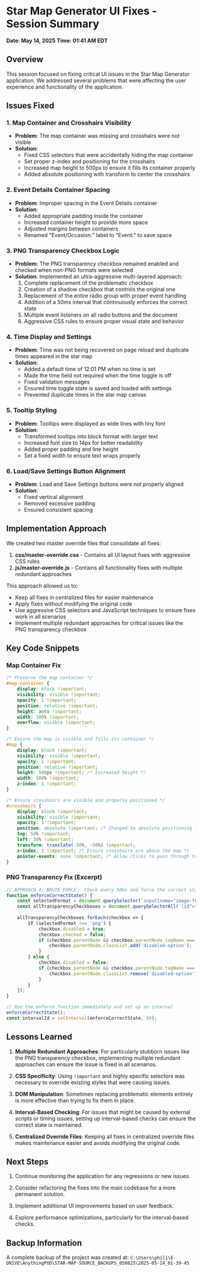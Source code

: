 # Star Map Generator UI Fixes - Session Summary
**Date: May 14, 2025**
**Time: 01:41 AM EDT**

## Overview

This session focused on fixing critical UI issues in the Star Map Generator application. We addressed several problems that were affecting the user experience and functionality of the application.

## Issues Fixed

### 1. Map Container and Crosshairs Visibility
- **Problem**: The map container was missing and crosshairs were not visible
- **Solution**: 
  - Fixed CSS selectors that were accidentally hiding the map container
  - Set proper z-index and positioning for the crosshairs
  - Increased map height to 500px to ensure it fills its container properly
  - Added absolute positioning with transform to center the crosshairs

### 2. Event Details Container Spacing
- **Problem**: Improper spacing in the Event Details container
- **Solution**:
  - Added appropriate padding inside the container
  - Increased container height to provide more space
  - Adjusted margins between containers
  - Renamed "Event/Occasion:" label to "Event:" to save space

### 3. PNG Transparency Checkbox Logic
- **Problem**: The PNG transparency checkbox remained enabled and checked when non-PNG formats were selected
- **Solution**: Implemented an ultra-aggressive multi-layered approach:
  1. Complete replacement of the problematic checkbox
  2. Creation of a shadow checkbox that controls the original one
  3. Replacement of the entire radio group with proper event handling
  4. Addition of a 50ms interval that continuously enforces the correct state
  5. Multiple event listeners on all radio buttons and the document
  6. Aggressive CSS rules to ensure proper visual state and behavior

### 4. Time Display and Settings
- **Problem**: Time was not being recovered on page reload and duplicate times appeared in the star map
- **Solution**:
  - Added a default time of 12:01 PM when no time is set
  - Made the time field not required when the time toggle is off
  - Fixed validation messages
  - Ensured time toggle state is saved and loaded with settings
  - Prevented duplicate times in the star map canvas

### 5. Tooltip Styling
- **Problem**: Tooltips were displayed as wide lines with tiny font
- **Solution**:
  - Transformed tooltips into block format with larger text
  - Increased font size to 14px for better readability
  - Added proper padding and line height
  - Set a fixed width to ensure text wraps properly

### 6. Load/Save Settings Button Alignment
- **Problem**: Load and Save Settings buttons were not properly aligned
- **Solution**:
  - Fixed vertical alignment
  - Removed excessive padding
  - Ensured consistent spacing

## Implementation Approach

We created two master override files that consolidate all fixes:

1. **css/master-override.css** - Contains all UI layout fixes with aggressive CSS rules
2. **js/master-override.js** - Contains all functionality fixes with multiple redundant approaches

This approach allowed us to:
- Keep all fixes in centralized files for easier maintenance
- Apply fixes without modifying the original code
- Use aggressive CSS selectors and JavaScript techniques to ensure fixes work in all scenarios
- Implement multiple redundant approaches for critical issues like the PNG transparency checkbox

## Key Code Snippets

### Map Container Fix
```css
/* Preserve the map container */
#map-container {
    display: block !important;
    visibility: visible !important;
    opacity: 1 !important;
    position: relative !important;
    height: auto !important;
    width: 100% !important;
    overflow: visible !important;
}

/* Ensure the map is visible and fills its container */
#map {
    display: block !important;
    visibility: visible !important;
    opacity: 1 !important;
    position: relative !important;
    height: 500px !important; /* Increased height */
    width: 100% !important;
    z-index: 1 !important;
}

/* Ensure crosshairs are visible and properly positioned */
#crosshairs {
    display: block !important;
    visibility: visible !important;
    opacity: 1 !important;
    position: absolute !important; /* Changed to absolute positioning */
    top: 50% !important;
    left: 50% !important;
    transform: translate(-50%, -50%) !important;
    z-index: 2 !important; /* Ensure crosshairs are above the map */
    pointer-events: none !important; /* Allow clicks to pass through to the map */
}
```

### PNG Transparency Fix (Excerpt)
```javascript
// APPROACH 4: BRUTE FORCE - Check every 50ms and force the correct state
function enforceCorrectState() {
    const selectedFormat = document.querySelector('input[name="image-format"]:checked')?.value;
    const allTransparencyCheckboxes = document.querySelectorAll('[id^="png-transparency"]');
    
    allTransparencyCheckboxes.forEach(checkbox => {
        if (selectedFormat !== 'png') {
            checkbox.disabled = true;
            checkbox.checked = false;
            if (checkbox.parentNode && checkbox.parentNode.tagName === 'LABEL') {
                checkbox.parentNode.classList.add('disabled-option');
            }
        } else {
            checkbox.disabled = false;
            if (checkbox.parentNode && checkbox.parentNode.tagName === 'LABEL') {
                checkbox.parentNode.classList.remove('disabled-option');
            }
        }
    });
}

// Run the enforce function immediately and set up an interval
enforceCorrectState();
const intervalId = setInterval(enforceCorrectState, 50);
```

## Lessons Learned

1. **Multiple Redundant Approaches**: For particularly stubborn issues like the PNG transparency checkbox, implementing multiple redundant approaches can ensure the issue is fixed in all scenarios.

2. **CSS Specificity**: Using `!important` and highly specific selectors was necessary to override existing styles that were causing issues.

3. **DOM Manipulation**: Sometimes replacing problematic elements entirely is more effective than trying to fix them in place.

4. **Interval-Based Checking**: For issues that might be caused by external scripts or timing issues, setting up interval-based checks can ensure the correct state is maintained.

5. **Centralized Override Files**: Keeping all fixes in centralized override files makes maintenance easier and avoids modifying the original code.

## Next Steps

1. Continue monitoring the application for any regressions or new issues.

2. Consider refactoring the fixes into the main codebase for a more permanent solution.

3. Implement additional UI improvements based on user feedback.

4. Explore performance optimizations, particularly for the interval-based checks.

## Backup Information

A complete backup of the project was created at:
`C:\Users\phili\E-DRIVE\AnythingPOD\STAR-MAP-SOURCE_BACKUPS_050825\2025-05-14_01-39-45`

